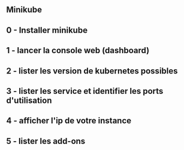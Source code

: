 
## Minikube 
## 0 - Installer minikube

## 1 - lancer la console web (dashboard)

## 2 - lister les version de kubernetes possibles

## 3 - lister les service et identifier les ports d'utilisation

## 4 - afficher l'ip de votre instance

## 5 - lister les add-ons
